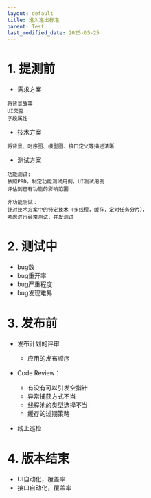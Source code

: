 ```yaml
---
layout: default
title: 准入准出标准
parent: Test
last_modified_date: 2025-05-25
---
```


# 1. 提测前

- 需求方案

```text
将背景故事
UI交互
字段属性
```

- 技术方案

```text
将背景、时序图、模型图、接口定义等描述清晰
```

- 测试方案

```text
功能测试:
依照PRD，制定功能测试用例，UI测试用例
评估到已有功能的影响范围

非功能测试：
针对技术方案中的特定技术（多线程，缓存，定时任务分片），
考虑进行异常测试，并发测试

```

# 2. 测试中

- bug数
- bug重开率
- bug严重程度
- bug发现难易

# 3. 发布前

- 发布计划的评审
  - 应用的发布顺序
  
- Code Review：
  - 有没有可以引发空指针
  - 异常捕获方式不当
  - 线程池的类型选择不当
  - 缓存的过期策略
- 线上巡检

# 4. 版本结束
- UI自动化，覆盖率
- 接口自动化，覆盖率